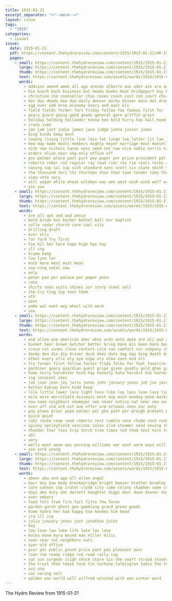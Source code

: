 ```yaml
---
title: 1915-01-21
excerpt_separator: "<!--more-->"
layout: issue
tags:
  - "1915"
categories:
  - issues
issue:
  date: 1915-01-21
  pdf: https://content.thehydroreview.com/content/1915/1915-01-21/HR-1915-01-21.pdf
  pages:
    - small: https://content.thehydroreview.com/content/1915/1915-01-21/small/HR-1915-01-21-01.jpg
      large: https://content.thehydroreview.com/content/1915/1915-01-21/large/HR-1915-01-21-01.jpg
      thumb: https://content.thehydroreview.com/content/1915/1915-01-21/thumbnails/HR-1915-01-21-01.jpg
      text: https://content.thehydroreview.com/assets/words/1915/1915-01-21/HR-1915-01-21-01.txt
      words:
        - addison amend amee all ago arends alberto aas ader ain aro aman abdalla alice amen ask aud are ana and art
        - bie bunch back business but beams books boat bridgeport buy block bridges blain boyer barber bona busi better bank bring best big bros belle brien been bill bridge bile
        - christian che counsellor chas cases count cost con court church clyde coil caddo corn call clagett cover company cunning cannon cal chaplain ching can city col county carswell circle cana case come
        - dec dau deeds dea due daily denver darko dinner dain del drag ded
        - egg ever edd erne economy every end east els
        - field fields former fort friday fellow fae famous first for friend from faithful favor farm floor farmer fiers
        - geary guard going good goods general gorn griffin grain
        - holiday holding hollander henna hee held hurry has hall hood hang hundred had half honor house hart high hardware hal her heads hydro hand hater han hae
        - irons iven
        - jan jam just judie james java judge janna junior jones
        - king kinds keep kent
        - lowing living little line less let lange loe latter lit law leng losing last low lulu late lacy laws long look legal lone leet
        - mew may made meals members mighty meyer marriage most monsell mill master mies mary market more moy mills mail manna mer med morris ming miss mony must man miles monday meridian matter moat merit men
        - nite new nichols nanan ness need not now nice noble norris nan nee north nese non ner nigh
        - orders olive oeur ong only office off
        - pos palmer place past part pay paper per price president pal pastor pile policy pump
        - roberts reber rod regular ray road rier ros rie reali rocks river robert route rowan rest reno register roate rush rye real rund rem rae reise
        - saving sap sal sup such standard sons scott six state smith search sunday story short store sho shall stock sall smooth sack show south say stay sale spring soc senior sha service soo sonne stockton
        - tha thousand teri thi thornton than then town tender take tho the ting thrall thing towns testerman test tia tell truman ten them tobe tun tom thompson tin taken ton
        - view veto very
        - will wagon while wheat wildman was wee west wish wind wolf went wali weeks wing willis williams wine wires weather week with
        - yin you
    - small: https://content.thehydroreview.com/content/1915/1915-01-21/small/HR-1915-01-21-02.jpg
      large: https://content.thehydroreview.com/content/1915/1915-01-21/large/HR-1915-01-21-02.jpg
      thumb: https://content.thehydroreview.com/content/1915/1915-01-21/thumbnails/HR-1915-01-21-02.jpg
      text: https://content.thehydroreview.com/assets/words/1915/1915-01-21/HR-1915-01-21-02.txt
      words:
        - are all apt and aud annie
        - bold bride box barber bethel ball bor baptist
        - colle cedar church care cael city
        - drilling draft
        - ever ells
        - for ford fry first
        - hie hil her hore hape high hye hay
        - ill ing
        - krumm keep
        - low lynn ler
        - much more most must mean
        - now ning natal new
        - only
        - peter pan per palace por paper pote
        - rate
        - shirts soon suits shines sur story steel sell
        - the try ting top tenn them
        - uth
        - vent
        - wake wal want woy wheel with work
        - you
    - small: https://content.thehydroreview.com/content/1915/1915-01-21/small/HR-1915-01-21-03.jpg
      large: https://content.thehydroreview.com/content/1915/1915-01-21/large/HR-1915-01-21-03.jpg
      thumb: https://content.thehydroreview.com/content/1915/1915-01-21/thumbnails/HR-1915-01-21-03.jpg
      text: https://content.thehydroreview.com/assets/words/1915/1915-01-21/HR-1915-01-21-03.txt
      words:
        - and allen ave american amer able ards anto amie are ali aud area all aste ameri ala art asa ard ast anna ale aul armer
        - basket beer brown butcher better bring bank bis been back boon ber bran bove bridge bridgeport bees but bom blasi best both
        - cruce col canes close centers cold cue comfort cor company ching clary calico car corn character charm city caton cattle cooney christ cea callaghan courts county cause chambers cope congress crowell can caddo
        - dandy don die dip driver dock does date dag day ding death dan dave daily dent daughter deep during days
        - ethel every elle ely eye espe ery elma even end ell
        - fry farmer first fellow factor frida folks for feal favorite foe foot farm few felton field fost free from fuse
        - gardiner geary guardian guest gripe given goodly gold ghan gave gentle gall gin good ground guthrie gag glory guide gar
        - home hurry harvester hine hay honesty hata harvest hus harness host had hold hime hinton heen hydro has human hee holderman her harry half homes hart head
        - ing innocent imes
        - jon joan jeon joy juris jones john january jeans joh jan jacob
        - kelton kansas korn kidd keep
        - lila little lower lacy light loss like lay lass loan lavy lights long let leo look live lat last lant lawton loyd lord lae land
        - milo more merrifield missouri most may much monday mine market mon mans mal must mail man millet mane mauldin men money manners memory moe mery mosey misa mas maul mies many made
        - now name neighbors newmeyer nee never notice nat near new north noble norway nara ness necessary not
        - over off old ork ost ouk offer orm orleans ones oar only
        - pay plows prior pope palmer pel phe path por prough present poot peter pleasant paper place pro people pelton pee power pest plews painting plain points peaches poor
        - quick quiet
        - rahi route ream read roberts rest rumble reno rhode rent rush rava rech rom radford ready
        - spivey springfield sessions sales slim steamer send sewing she sieg sain state sell sis sek states see star seed sial stand say short sal said sale sing saturday silver strawberry seek sen soll seward son sas scott sunshine sesson sunday sons sage sleep
        - thunder thar ties trip torch trom times ted them test turn tor tso taken thon town the take tela tome taylor tale texas tam thet ton than
        - ubl
        - very
        - wells west wase was warning williams war want warm ways will work whistle weatherford wil week welfare why wife wen with while way winter win weather wood ware wheat
        - you york young
    - small: https://content.thehydroreview.com/content/1915/1915-01-21/small/HR-1915-01-21-04.jpg
      large: https://content.thehydroreview.com/content/1915/1915-01-21/large/HR-1915-01-21-04.jpg
      thumb: https://content.thehydroreview.com/content/1915/1915-01-21/thumbnails/HR-1915-01-21-04.jpg
      text: https://content.thehydroreview.com/assets/words/1915/1915-01-21/HR-1915-01-21-04.txt
      words:
        - abner aka and app all allen angel
        - barr boy bow body breckenridge bright beaver brother bradley bus bros but beer blow buy ber bond both bonds bank belt breed
        - care cannon cop crater clyde city came colony chapman come cover
        - days dee duty dat dorsett daughter diggs door down dinner day
        - ever embers
        - fand felt from fire fail fitte few fares
        - gordon garth ghost gen gambling grand green goods
        - home hydro her had happy hoe henkes him head
        - ira ill ing
        - julia january jones jost jonathan joint
        - key
        - low lose law lake life late los love
        - mules mone myra mound man miller milic
        - noon near not neighbors nati
        - over old office
        - pier pal public pound price past pas pleasant poor
        - roan roe ready ridge red read rally rog
        - sat sun surgeon sligh shock stare sis she smart stroud stover scott sunday sale severe
        - tho trust then tease tock tin terhune talkington table the terrible
        - ust una
        - vas vering vell
        - walden was world will wilfred winsted with won winter ward
---
```


The Hydro Review from 1915-01-21

<!--more-->

